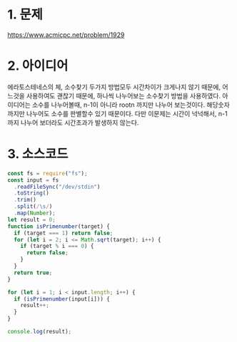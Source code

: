 # 1. 문제

https://www.acmicpc.net/problem/1929

# 2. 아이디어

에라토스테네스의 체, 소수찾기 두가지 방법모두 시간차이가 크게나지 않기 때문에, 어느것을 사용하여도 괜찮기 때문에, 하나씩 나누어보는 소수찾기 방법을 사용하였다. 아이디어는 소수를 나누어볼때, n-1이 아니라 rootn 까지만 나누어 보는것이다. 해당숫자까지만 나누어도 소수를 판별할수 있기 때문이다. 다만 이문제는 시간이 넉넉해서, n-1까지 나누어 보더라도 시간초과가 발생하지 않는다.

# 3. 소스코드

```javascript
const fs = require("fs");
const input = fs
  .readFileSync("/dev/stdin")
  .toString()
  .trim()
  .split(/\s/)
  .map(Number);
let result = 0;
function isPrimenumber(target) {
  if (target === 1) return false;
  for (let i = 2; i <= Math.sqrt(target); i++) {
    if (target % i === 0) {
      return false;
    }
  }
  return true;
}

for (let i = 1; i < input.length; i++) {
  if (isPrimenumber(input[i])) {
    result++;
  }
}

console.log(result);
```
